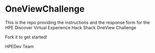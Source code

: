 # OneViewChallenge
This is the repo providing the instructions and the response form for the HPE Discover Virtual Experience Hack Shack OneView Challenge

Fork it to get started!


HPEDev Team
